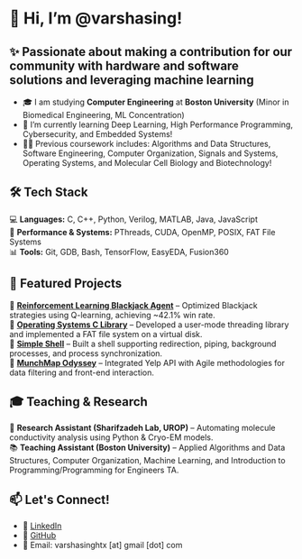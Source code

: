 # 👋 Hi, I’m @varshasing!

## ✨ Passionate about making a contribution for our community with **hardware and software solutions** and leveraging **machine learning**  
- 🎓 I am studying **Computer Engineering** at **Boston University** (Minor in Biomedical Engineering, ML Concentration)
- 🌱 I’m currently learning Deep Learning, High Performance Programming, Cybersecurity, and Embedded Systems!
- 👩‍🎓 Previous coursework includes: Algorithms and Data Structures, Software Engineering, Computer Organization, Signals and Systems, Operating Systems, and Molecular Cell Biology and Biotechnology!
## 🛠️ Tech Stack  
💻 **Languages:** C, C++, Python, Verilog, MATLAB, Java, JavaScript  
🔧 **Performance & Systems:** PThreads, CUDA, OpenMP, POSIX, FAT File Systems  
📊 **Tools:** Git, GDB, Bash, TensorFlow, EasyEDA, Fusion360

## 🚀 Featured Projects  
🔹 **[Reinforcement Learning Blackjack Agent](https://github.com/varshasing/rl-blackjack-agent)** – Optimized Blackjack strategies using Q-learning, achieving ~42.1% win rate.  
🔹 **[Operating Systems C Library](https://github.com/stars/varshasing/lists/operating-systems)** – Developed a user-mode threading library and implemented a FAT file system on a virtual disk.  
🔹 **[Simple Shell](https://github.com/varshasing/SimpleShell)** – Built a shell supporting redirection, piping, background processes, and process synchronization.  
🔹 **[MunchMap Odyssey](https://github.com/varshasing/MunchMap-Odyssey)** – Integrated Yelp API with Agile methodologies for data filtering and front-end interaction. 

## 🎓 Teaching & Research  
🔬 **Research Assistant (Sharifzadeh Lab, UROP)** – Automating molecule conductivity analysis using Python & Cryo-EM models.  
📚 **Teaching Assistant (Boston University)** – Applied Algorithms and Data Structures, Computer Organization, Machine Learning, and Introduction to Programming/Programming for Engineers TA.  

## 📫 Let's Connect!  
- 💼 [LinkedIn](https://www.linkedin.com/in/var-singh)  
- 🐙 [GitHub](https://github.com/varshasing)  
- 📧 Email: varshasinghtx [at] gmail [dot] com  

<!---
varshasing/varshasing is a ✨ special ✨ repository because its `README.md` (this file) appears on your GitHub profile.
You can click the Preview link to take a look at your changes.
--->
